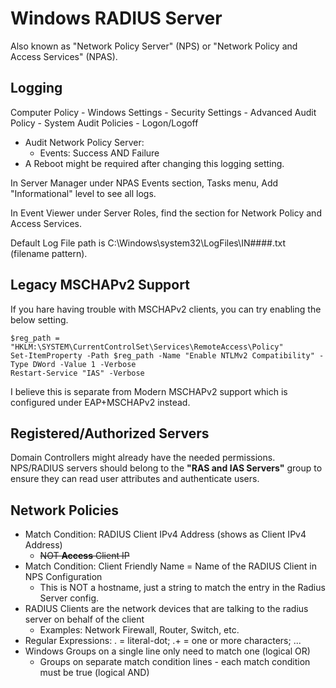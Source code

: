 # Windows RADIUS Server

Also known as "Network Policy Server" (NPS) or "Network Policy and Access Services" (NPAS).

## Logging

Computer Policy - Windows Settings - Security Settings - Advanced Audit Policy - System Audit Policies - Logon/Logoff

* Audit Network Policy Server:
  * Events: Success AND Failure
* A Reboot might be required after changing this logging setting.

In Server Manager under NPAS Events section, Tasks menu, Add "Informational" level to see all logs.

In Event Viewer under Server Roles, find the section for Network Policy and Access Services.

Default Log File path is C:\Windows\system32\LogFiles\IN####.txt (filename pattern).

## Legacy MSCHAPv2 Support

If you hare having trouble with MSCHAPv2 clients, you can try enabling the below setting.

```
$reg_path = "HKLM:\SYSTEM\CurrentControlSet\Services\RemoteAccess\Policy"
Set-ItemProperty -Path $reg_path -Name "Enable NTLMv2 Compatibility" -Type DWord -Value 1 -Verbose
Restart-Service "IAS" -Verbose
```

I believe this is separate from Modern MSCHAPv2 support which is configured under EAP+MSCHAPv2 instead.

## Registered/Authorized Servers

Domain Controllers might already have the needed permissions. 
NPS/RADIUS servers should belong to the **"RAS and IAS Servers"** group to ensure they can read user attributes and authenticate users.

## Network Policies

* Match Condition: RADIUS Client IPv4 Address (shows as Client IPv4 Address)
  * ~~NOT **Access** Client IP~~
* Match Condition: Client Friendly Name =  Name of the RADIUS Client in NPS Configuration
  * This is NOT a hostname, just a string to match the entry in the Radius Server config.
* RADIUS Clients are the network devices that are talking to the radius server on behalf of the client
  * Examples: Network Firewall, Router, Switch, etc.
* Regular Expressions: \. = literal-dot; .+ = one or more characters; ...
* Windows Groups on a single line only need to match one (logical OR)
  * Groups on separate match condition lines - each match condition must be true (logical AND)
